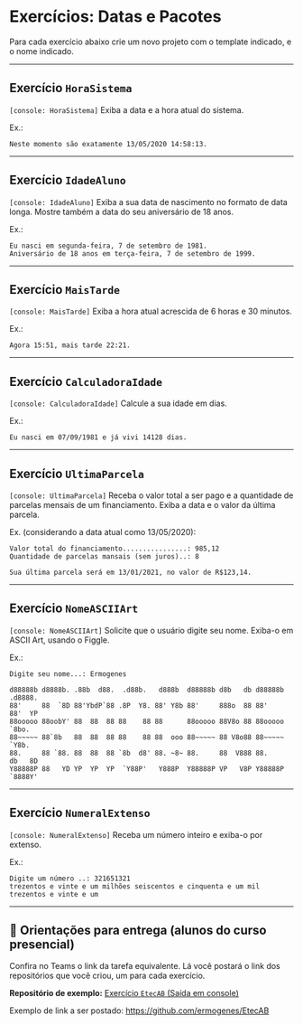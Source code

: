 # Exercícios: Datas e Pacotes

Para cada exercício abaixo crie um novo projeto com o template indicado, e o nome indicado.

---
## Exercício `HoraSistema`

`[console: HoraSistema]` Exiba a data e a hora atual do sistema.

Ex.:
```
Neste momento são exatamente 13/05/2020 14:58:13.
```

---
## Exercício `IdadeAluno`

`[console: IdadeAluno]` Exiba a sua data de nascimento no formato de data longa. Mostre também a data do seu aniversário de 18 anos.

Ex.:
```
Eu nasci em segunda-feira, 7 de setembro de 1981.
Aniversário de 18 anos em terça-feira, 7 de setembro de 1999.
```

---
## Exercício `MaisTarde`

`[console: MaisTarde]` Exiba a hora atual acrescida de 6 horas e 30 minutos.

Ex.:
```
Agora 15:51, mais tarde 22:21.
```

---
## Exercício `CalculadoraIdade`

`[console: CalculadoraIdade]` Calcule a sua idade em dias.

Ex.:
```
Eu nasci em 07/09/1981 e já vivi 14128 dias.
```

---
## Exercício `UltimaParcela`

`[console: UltimaParcela]` Receba o valor total a ser pago e a quantidade de parcelas mensais de um financiamento. Exiba a data e o valor da última parcela.

Ex. (considerando a data atual como 13/05/2020):
```
Valor total do financiamento................: 985,12
Quantidade de parcelas mansais (sem juros)..: 8

Sua última parcela será em 13/01/2021, no valor de R$123,14.
```

---
## Exercício `NomeASCIIArt`

`[console: NomeASCIIArt]` Solicite que o usuário digite seu nome. Exiba-o em ASCII Art, usando o Figgle.

Ex.:
```
Digite seu nome...: Ermogenes

d88888b d8888b. .88b  d88.  .d88b.   d888b  d88888b d8b   db d88888b .d8888. 
88'     88  `8D 88'YbdP`88 .8P  Y8. 88' Y8b 88'     888o  88 88'     88'  YP
88ooooo 88oobY' 88  88  88 88    88 88      88ooooo 88V8o 88 88ooooo `8bo.
88~~~~~ 88`8b   88  88  88 88    88 88  ooo 88~~~~~ 88 V8o88 88~~~~~   `Y8b. 
88.     88 `88. 88  88  88 `8b  d8' 88. ~8~ 88.     88  V888 88.     db   8D
Y88888P 88   YD YP  YP  YP  `Y88P'   Y888P  Y88888P VP   V8P Y88888P `8888Y'
```

---
## Exercício `NumeralExtenso`

`[console: NumeralExtenso]` Receba um número inteiro e exiba-o por extenso.

Ex.:
```
Digite um número ..: 321651321
trezentos e vinte e um milhões seiscentos e cinquenta e um mil trezentos e vinte e um
```

---

## 🏁 Orientações para entrega (alunos do curso presencial)

Confira no Teams o link da tarefa equivalente. Lá você postará o link dos repositórios que você criou, um para cada exercício.

**Repositório de exemplo:**
[Exercício `EtecAB` (Saída em console)](https://github.com/ermogenes/EtecAB)

Exemplo de link a ser postado: https://github.com/ermogenes/EtecAB

